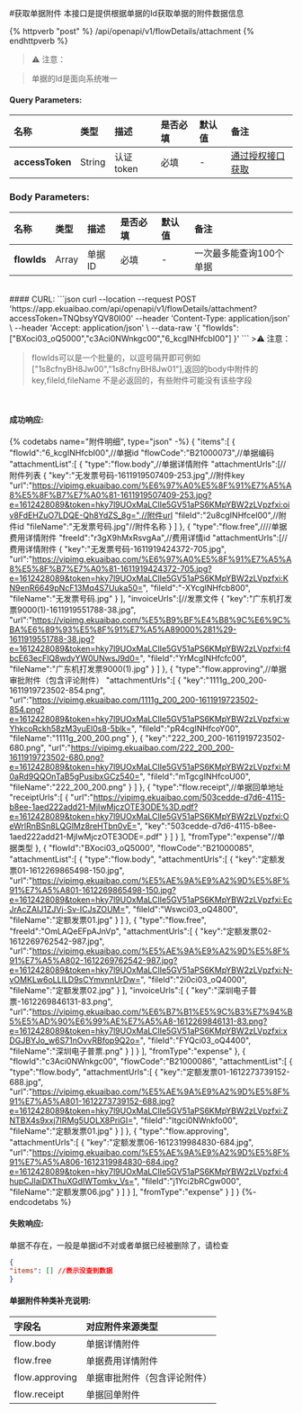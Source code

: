 #获取单据附件
本接口是提供根据单据的Id获取单据的附件数据信息

{% httpverb "post" %} /api/openapi/v1/flowDetails/attachment {% endhttpverb %}

>⚠️ 注意：

>单据的Id是面向系统唯一

#### Query Parameters:

| 名称 | 类型 | 描述 | 是否必填 | 默认值 |备注 |
| :--------- | :------ | :------------- |:--------- |:------ | :------------------------------------------ |
| **accessToken** | String |认证token |必填 | - | [通过授权接口获取](/getting-started/auth.html) |

### Body Parameters:

| 名称 | 类型 | 描述 | 是否必填 | 默认值 |备注 |
| :--------- | :------ | :------------- |:--------- |:------ | :------------------------------------------ |
| **flowIds** | Array | 单据ID |必填 | - | 一次最多能查询100个单据 |

<br/>
#### CURL:
```json
curl --location --request POST 'https://app.ekuaibao.com/api/openapi/v1/flowDetails/attachment?accessToken=TNQbsyYQV80I00'
--header 'Content-Type: application/json' \
--header 'Accept: application/json' \
--data-raw '{
"flowIds":["BXoci03_oQ5000","c3Aci0NWnkgc00","6_kcgINHfcbI00"]
}'
```
>⚠️ 注意：

>flowIds可以是一个批量的，以逗号隔开即可例如["1s8cfnyBH8Jw00","1s8cfnyBH8Jw01"],返回的body中附件的key,fileId,fileName 不是必返回的，有些附件可能没有该些字段


<br/>


#### 成功响应:

{% codetabs name="附件明细", type="json" -%}
{
    "items":[
        {
            "flowId":"6_kcgINHfcbI00",//单据id
            "flowCode":"B21000073",//单据编码
            "attachmentList":[
                {
                    "type":"flow.body",//单据详情附件
                    "attachmentUrls":[//附件列表
                        {
                            "key":"无发票号码-1611919507409-253.jpg",//附件key
                            "url":"https://vipimg.ekuaibao.com/%E6%97%A0%E5%8F%91%E7%A5%A8%E5%8F%B7%E7%A0%81-1611919507409-253.jpg?e=1612428089&token=hky7l9UOxMaLClIe5GV51aPS6KMpYBW2zLVpzfxi:oiv8FdEHZuO7LDQE-Qh8YdZS_8g=",//附件url
                            "fileId":"2u8cgINHfceI00",//附件id
                            "fileName":"无发票号码.jpg"//附件名称
                        }
                    ]
                },
                {
                    "type":"flow.free",////单据费用详情附件
                    "freeId":"r3gX9hMxRsvgAa",//费用详情id
                    "attachmentUrls":[//费用详情附件
                        {
                            "key":"无发票号码-1611919424372-705.jpg",
                            "url":"https://vipimg.ekuaibao.com/%E6%97%A0%E5%8F%91%E7%A5%A8%E5%8F%B7%E7%A0%81-1611919424372-705.jpg?e=1612428089&token=hky7l9UOxMaLClIe5GV51aPS6KMpYBW2zLVpzfxi:KN9enR6649pNcF13Mq4S7Uuka50=",
                            "fileId":"-XYcgINHfcb800",
                            "fileName":"无发票号码.jpg"
                        }
                    ],
                    "invoiceUrls":[//发票文件
                        {
                            "key":"广东机打发票9000(1)-1611919551788-38.jpg",
                            "url":"https://vipimg.ekuaibao.com/%E5%B9%BF%E4%B8%9C%E6%9C%BA%E6%89%93%E5%8F%91%E7%A5%A89000%281%29-1611919551788-38.jpg?e=1612428089&token=hky7l9UOxMaLClIe5GV51aPS6KMpYBW2zLVpzfxi:f4bcE63ecFlQ8wdyYW0UNwsJ9d0=",
                            "fileId":"YrMcgINHfcfc00",
                            "fileName":"广东机打发票9000(1).jpg"
                        }
                    ]
                },
                {
                    "type":"flow.approving",//单据审批附件（包含评论附件）
                    "attachmentUrls":[
                        {
                            "key":"1111g_200_200-1611919723502-854.png",
                            "url":"https://vipimg.ekuaibao.com/1111g_200_200-1611919723502-854.png?e=1612428089&token=hky7l9UOxMaLClIe5GV51aPS6KMpYBW2zLVpzfxi:wYhkcoRckh58zM3yuEl0s8-5blk=",
                            "fileId":"pR4cgINHfcoY00",
                            "fileName":"1111g_200_200.png"
                        },
                        {
                            "key":"222_200_200-1611919723502-680.png",
                            "url":"https://vipimg.ekuaibao.com/222_200_200-1611919723502-680.png?e=1612428089&token=hky7l9UOxMaLClIe5GV51aPS6KMpYBW2zLVpzfxi:M0aRd9QQOnTaB5gPusibxGCz540=",
                            "fileId":"mTgcgINHfcoU00",
                            "fileName":"222_200_200.png"
                        }
                    ]
                },
                {
                    "type":"flow.receipt",//单据回单地址
                    "receiptUrls":[
                        {
                            "url":"https://vipimg.ekuaibao.com/503cedde-d7d6-4115-b8ee-1aed222add21-MjIwMjczOTE3ODE%3D.pdf?e=1612428089&token=hky7l9UOxMaLClIe5GV51aPS6KMpYBW2zLVpzfxi:OeWrlRnBSn8LQGlMz8reHTbn0vE=",
                            "key":"503cedde-d7d6-4115-b8ee-1aed222add21-MjIwMjczOTE3ODE=.pdf"
                        }
                    ]
                }
            ],
            "fromType":"expense"//单据类型
        },
        {
            "flowId":"BXoci03_oQ5000",
            "flowCode":"B21000085",
            "attachmentList":[
                {
                    "type":"flow.body",
                    "attachmentUrls":[
                        {
                            "key":"定额发票01-1612269865498-150.jpg",
                            "url":"https://vipimg.ekuaibao.com/%E5%AE%9A%E9%A2%9D%E5%8F%91%E7%A5%A801-1612269865498-150.jpg?e=1612428089&token=hky7l9UOxMaLClIe5GV51aPS6KMpYBW2zLVpzfxi:EcJrAcZAIJ1ZJVj-Sv-ICJsZOUM=",
                            "fileId":"Wswci03_oQ4800",
                            "fileName":"定额发票01.jpg"
                        }
                    ]
                },
                {
                    "type":"flow.free",
                    "freeId":"OmLAQeEFpAJnVp",
                    "attachmentUrls":[
                        {
                            "key":"定额发票02-1612269762542-987.jpg",
                            "url":"https://vipimg.ekuaibao.com/%E5%AE%9A%E9%A2%9D%E5%8F%91%E7%A5%A802-1612269762542-987.jpg?e=1612428089&token=hky7l9UOxMaLClIe5GV51aPS6KMpYBW2zLVpzfxi:N-vOMKLw6oLLILD9sCYmvnnUrDw=",
                            "fileId":"2i0ci03_oQ4000",
                            "fileName":"定额发票02.jpg"
                        }
                    ],
                    "invoiceUrls":[
                        {
                            "key":"深圳电子普票-1612269846131-83.png",
                            "url":"https://vipimg.ekuaibao.com/%E6%B7%B1%E5%9C%B3%E7%94%B5%E5%AD%90%E6%99%AE%E7%A5%A8-1612269846131-83.png?e=1612428089&token=hky7l9UOxMaLClIe5GV51aPS6KMpYBW2zLVpzfxi:xDGJBYJo_w6S71nOvvRBfop9Q2o=",
                            "fileId":"FYQci03_oQ4400",
                            "fileName":"深圳电子普票.png"
                        }
                    ]
                }
            ],
            "fromType":"expense"
        },
        {
            "flowId":"c3Aci0NWnkgc00",
            "flowCode":"B21000086",
            "attachmentList":[
                {
                    "type":"flow.body",
                    "attachmentUrls":[
                        {
                            "key":"定额发票01-1612273739152-688.jpg",
                            "url":"https://vipimg.ekuaibao.com/%E5%AE%9A%E9%A2%9D%E5%8F%91%E7%A5%A801-1612273739152-688.jpg?e=1612428089&token=hky7l9UOxMaLClIe5GV51aPS6KMpYBW2zLVpzfxi:ZNTBX4s9xxj7IRMg5UOLX8PriGI=",
                            "fileId":"ltgci0NWnkfo00",
                            "fileName":"定额发票01.jpg"
                        }
                    ]
                },
                {
                    "type":"flow.approving",
                    "attachmentUrls":[
                        {
                            "key":"定额发票06-1612319984830-684.jpg",
                            "url":"https://vipimg.ekuaibao.com/%E5%AE%9A%E9%A2%9D%E5%8F%91%E7%A5%A806-1612319984830-684.jpg?e=1612428089&token=hky7l9UOxMaLClIe5GV51aPS6KMpYBW2zLVpzfxi:4hupCJlaiDXThuXGdIWTomkv_Vs=",
                            "fileId":"j1Yci2bRCgw000",
                            "fileName":"定额发票06.jpg"
                        }
                    ]
                }
            ],
            "fromType":"expense"
        }
    ]
}
{%- endcodetabs %}

#### 失败响应:

单据不存在，一般是单据id不对或者单据已经被删除了，请检查
```json
{
"items": [] //表示没查到数据
}
```


#### 单据附件种类补充说明:

| 字段名 | 对应附件来源类型 |
| :--- | :--- |
| flow.body | 单据详情附件 |
| flow.free | 单据费用详情附件 |
| flow.approving | 单据审批附件（包含评论附件） |
| flow.receipt | 单据回单附件 |